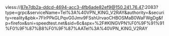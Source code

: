 vless://87e7db2a-ddcd-4694-acc3-4fb6ade82ef9@150.241.76.47:2083?type=grpc&serviceName=Tel%3A%40VPN_KING_V2RAY&authority=&security=reality&pbk=7FlrPPkGLPqvG0Jmv9FSshUrvaoCHBOSMaB0WaFWgDg&fp=firefox&sni=speedtest.net&sid=6c&spx=%2F#KINGVPN%F0%9F%91%91%F0%9F%87%B8%F0%9F%87%AATel%3A%40VPN_KING_V2RAY

